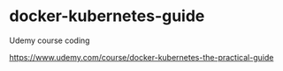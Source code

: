 # docker-kubernetes-guide
Udemy course coding

https://www.udemy.com/course/docker-kubernetes-the-practical-guide
